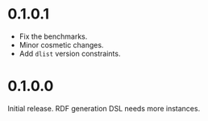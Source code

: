 # 0.1.0.1
- Fix the benchmarks.
- Minor cosmetic changes.
- Add `dlist` version constraints.

# 0.1.0.0

Initial release. RDF generation DSL needs more instances.
